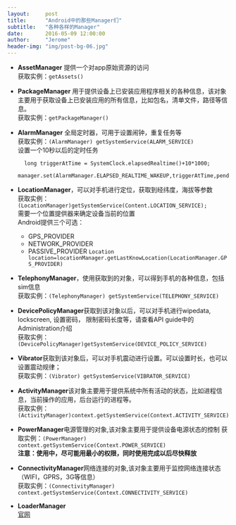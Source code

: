 ```yaml
---
layout:     post
title:      "Android中的那些Manager们"
subtitle:   "各种各样的Manager"
date:       2016-05-09 12:00:00
author:     "Jerome"
header-img: "img/post-bg-06.jpg"
---
```


* **AssetManager** 提供一个对app原始资源的访问  
获取实例：`getAssets()`

* **PackageManager** 用于提供设备上已安装应用程序相关的各种信息，该对象主要用于获取设备上已安装应用的所有信息，比如包名，清单文件，路径等信息。  
获取实例：`getPackageManager()`

* **AlarmManager** 全局定时器，可用于设置闹钟，重复任务等  
获取实例：`(AlarmManager) getSystemService(ALARM_SERVICE)`  
设置一个10秒以后的定时任务 
 
        long triggerAtTime = SystemClock.elapsedRealtime()+10*1000;
        manager.set(AlarmManager.ELAPSED_REALTIME_WAKEUP,triggerAtTime,pendingIntent);

* **LocationManager**，可以对手机进行定位，获取到经纬度，海拔等参数  
获取实例：`(LocationManager)getSystemService(Content.LOCATION_SERVICE);`  
需要一个位置提供器来确定设备当前的位置  
Android提供三个可选：
  - GPS_PROVIDER
  - NETWORK_PROVIDER
  - PASSIVE_PROVIDER
`Location location=locationManager.getLastKnowLocation(LocationManager.GPS_PROVIDER)`  

* **TelephonyManager**，使用获取到的对象，可以得到手机的各种信息，包括sim信息  
获取实例：`(TelephonyManager) getSystemService(TELEPHONY_SERVICE)`


* **DevicePolicyManager**获取到该对象以后，可以对手机进行wipedata, lockscreen, 设置密码， 限制密码长度等，请查看API guide中的Administration介绍  
获取实例：`(DevicePolicyManager)getSystemService(DEVICE_POLICY_SERVICE)`

* **Vibrator**获取到该对象后，可以对手机震动进行设置。可以设置时长，也可以设置震动规律；  
获取实例：`(Vibrator) getSystemService(VIBRATOR_SERVICE)`


* **ActivityManager**该对象主要用于提供系统中所有活动的状态，比如进程信息，当前操作的应用，后台运行的进程等。  
获取实例：`(ActivityManager)context.getSystemService(Context.ACTIVITY_SERVICE)`



* **PowerManager**电源管理的对象,该对象主要用于提供设备电源状态的控制
获取实例：`(PowerManager) context.getSystemService(Context.POWER_SERVICE)`  
**注意：使用中，尽可能用最小的权限，同时使用完成以后尽快释放**

* **ConnectivityManager**网络连接的对象,该对象主要用于监控网络连接状态（WIFI，GPRS，3G等信息）    
获取实例：`(ConnectivityManager) context.getSystemService(Context.CONNECTIVITY_SERVICE)`

* **LoaderManager**  
[官网](http://developer.android.com/intl/zh-cn/reference/android/app/LoaderManager.html)
